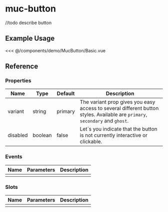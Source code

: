 <script setup>
import Basic from './demo/MucButton/Basic.vue'
</script>

# muc-button

//todo describe button

## Example Usage

<DemoContainer>
  <Basic/>
</DemoContainer>

<<< @/components/demo/MucButton/Basic.vue

## Reference

### Properties

| Name     | Type    | Default | Description                                                                                                                  |
|----------|---------|---------|------------------------------------------------------------------------------------------------------------------------------|
| variant  | string  | primary | The variant prop gives you easy access to several different button styles. Available are `primary`, `secondary` and `ghost`. |
| disabled | boolean | false   | Let`s you indicate that the button is not currently interactive or clickable.                                                |

### Events

| Name | Parameters | Description |
| ---- | ---------- | ----------- |
|      |            |             |

### Slots

| Name | Parameters | Description |
| ---- | ---------- | ----------- |
|      |            |             |
